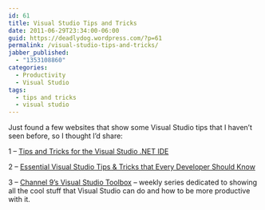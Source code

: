 ```yaml
---
id: 61
title: Visual Studio Tips and Tricks
date: 2011-06-29T23:34:00-06:00
guid: https://deadlydog.wordpress.com/?p=61
permalink: /visual-studio-tips-and-tricks/
jabber_published:
  - "1353108860"
categories:
  - Productivity
  - Visual Studio
tags:
  - tips and tricks
  - visual studio
---
```

Just found a few websites that show some Visual Studio tips that I haven&#8217;t seen before, so I thought I&#8217;d share:

1 &#8211; [Tips and Tricks for the Visual Studio .NET IDE](http://www.codeproject.com/KB/tips/VSnetIDETipsAndTricks.aspx)

2 &#8211; [Essential Visual Studio Tips & Tricks that Every Developer Should Know](http://stephenwalther.com/blog/archive/2008/10/21/essential-visual-studio-tips-amp-tricks-that-every-developer-should-know.aspx)

3 &#8211; [Channel 9&#8217;s Visual Studio Toolbox](http://channel9.msdn.com/Shows/Visual-Studio-Toolbox) &#8211; weekly series dedicated to showing all the cool stuff that Visual Studio can do and how to be more productive with it.
